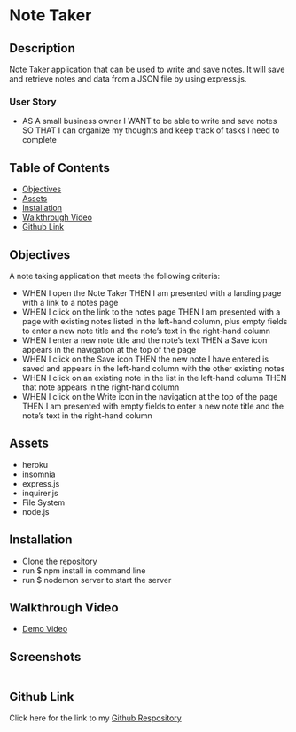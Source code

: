 # Note Taker

## Description

Note Taker application that can be used to write and save notes. It will save and retrieve notes and data from a JSON file by using express.js. 

### User Story

* AS A small business owner I WANT to be able to write and save notes SO THAT I can organize my thoughts and keep track of tasks I need to complete

## Table of Contents

- [Objectives](#objectives)
- [Assets](#assets)
- [Installation](#installation)
- [Walkthrough Video](#walkthrough)
- [Github Link](#github-link)

## Objectives

A note taking application that meets the following criteria: 

* WHEN I open the Note Taker
THEN I am presented with a landing page with a link to a notes page
* WHEN I click on the link to the notes page
THEN I am presented with a page with existing notes listed in the left-hand column, plus empty fields to enter a new note title and the note’s text in the right-hand column
* WHEN I enter a new note title and the note’s text
THEN a Save icon appears in the navigation at the top of the page
* WHEN I click on the Save icon
THEN the new note I have entered is saved and appears in the left-hand column with the other existing notes
* WHEN I click on an existing note in the list in the left-hand column
THEN that note appears in the right-hand column
* WHEN I click on the Write icon in the navigation at the top of the page
THEN I am presented with empty fields to enter a new note title and the note’s text in the right-hand column

## Assets

* heroku 
* insomnia 
* express.js
* inquirer.js
* File System
* node.js


## Installation

* Clone the repository
* run $ npm install in command line
* run $ nodemon server to start the server 

## Walkthrough Video

* [Demo Video]()

## Screenshots

![]()

## Github Link

Click here for the link to my [Github Respository](https://github.com/Gdebortoli/note-taker.app11) 

